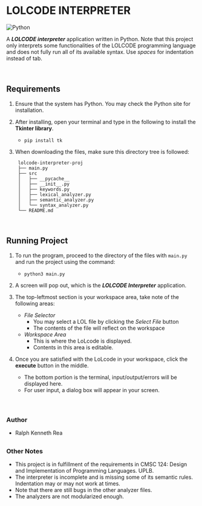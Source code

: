 
# LOLCODE INTERPRETER

![Python][py-md-badge]

A **_LOLCODE interpreter_** application written in Python. Note that this project only interprets some functionalities of the LOLCODE programming language and does not fully run all of its available syntax. Use _spaces_ for indentation instead of tab. 

<br />

## Requirements
1. Ensure that the system has Python. You may check the Python site for installation. 

2. After installing, open your terminal and type in the following to install the **Tkinter library**.
    - ``pip install tk``

3. When downloading the files, make sure this directory tree is followed:

   ```
    lolcode-interpreter-proj
    ├── main.py
    ├── src
    │   ├── __pycache__
    │   ├── __init__.py
    │   ├── keywords.py
    │   ├── lexical_analyzer.py
    │   ├── semantic_analyzer.py
    │   └── syntax_analyzer.py
    └── README.md
   ```
<br />

## Running Project
1. To run the program, proceed to the directory of the files with ``main.py`` and run the project using the command:
    - ``python3 main.py``

2. A screen will pop out, which is the **_LOLCODE Interpreter_** application.

3. The top-leftmost section is your workspace area, take note of the following areas:
    - _File Selector_
        - You may select a LOL file by clicking the *Select File* button
        - The contents of the file will reflect on the workspace 
    - _Workspace Area_
        - This is where the LoLcode is displayed.
        - Contents in this area is editable.

4. Once you are satisfied with the LoLcode in your workspace, click the **execute** button in the middle.
    - The bottom portion is the terminal, input/output/errors will be displayed here.
    - For user input, a dialog box will appear in your screen.
<br />

##
### Author
- Ralph Kenneth Rea

##
### Other Notes
- This project is in fulfillment of the requirements in CMSC 124: Design and Implementation of Programming Languages. UPLB.
- The interpreter is incomplete and is missing some of its semantic rules. Indentation may or may not work at times.
- Note that there are still bugs in the other analyzer files.
- The analyzers are not modularized enough.

[py-md-badge]: https://img.shields.io/badge/python-3670A0?style=for-the-badge&logo=python&logoColor=ffdd54
